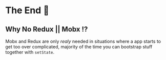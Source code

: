 # The End 🏁

## Why No Redux || Mobx !? 
Mobx and Redux are only _realy_ needed in situations where a app starts to get too over complicated, majority of the time you can bootstrap stuff together with `setState`.


